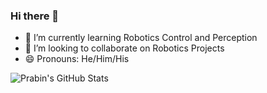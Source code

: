 ### Hi there 👋
<!-- - 🔭 I’m currently working on ... -->
<!-- - 🤔 I’m looking for help with ... -->
<!-- - 💬 Ask me about ... -->
<!-- - 📫 How to reach me: ... -->
<!-- - ⚡ Fun fact: ... -->
- 🌱 I’m currently learning Robotics Control and Perception
- :handshake: I’m looking to collaborate on Robotics Projects
- 😄 Pronouns: He/Him/His

![Prabin's GitHub Stats](https://github-readme-stats.vercel.app/api?username=prabinrath&show_icons=true&hide_border=true)

